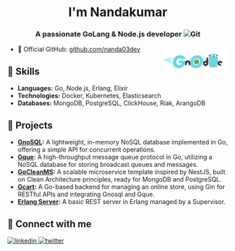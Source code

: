 <h1 align="center">I'm Nandakumar</h1>
<h3 align="center">A passionate GoLang & Node.js developer <img src="https://i.giphy.com/media/v1.Y2lkPTc5MGI3NjExeHFnbjMzeXVlZTBtbTVpOGgxM3RjbXI5cnB6eDc4cnphc3luZ291ZSZlcD12MV9pbnRlcm5hbF9naWZfYnlfaWQmY3Q9Zw/m6pvmOSXuTEPaKFWBz/giphy.gif" width="30px" alt="Git"/></h3>
<img align="right" alt="golang" width="150" src="https://github.com/nanda03dev/nanda03dev/blob/main/go-node-logo.png">

- 🌱 Official GitHub: [github.com/nanda03dev](https://github.com/nanda03dev)

## 🚀 Skills
- **Languages:** Go, Node.js, Erlang, Elixir
- **Technologies:** Docker, Kubernetes, Elasticsearch
- **Databases:** MongoDB, PostgreSQL, ClickHouse, Riak, ArangoDB

## 📁 Projects
- **[GnoSQL](https://github.com/nanda03dev/gnosql):** A lightweight, in-memory NoSQL database implemented in Go, offering a simple API for concurrent operations.
- **[Gque](https://github.com/nanda03dev/gque):** A high-throughput message queue protocol in Go, utilizing a NoSQL database for storing broadcast queues and messages.
- **[GoCleanMS](https://github.com/nanda03dev/go-ms-clean-template):** A scalable microservice template inspired by NestJS, built on Clean Architecture principles, ready for MongoDB and PostgreSQL.
- **[Gcart](https://github.com/nanda03dev/gcart):** A Go-based backend for managing an online store, using Gin for RESTful APIs and integrating Gnosql and Gque.
- **[Erlang Server](https://github.com/nanda03dev/erlang-genserver-rest):** A basic REST server in Erlang managed by a Supervisor.

## 🤝 Connect with me
<div align="left">
<a href="https://www.linkedin.com/in/nandakumar-m-606716173/" target="_blank">
<img src="https://img.shields.io/badge/linkedin-%231E77B5.svg?&style=for-the-badge&logo=linkedin&logoColor=white" alt="linkedin" style="margin-bottom: 5px;" />
</a>
<a href="https://x.com/nanda03dev" target="_blank">
<img src="https://img.shields.io/badge/twitter-%2300acee.svg?&style=for-the-badge&logo=twitter&logoColor=white" alt="twitter" style="margin-bottom: 5px;" />
</a>
</div>
